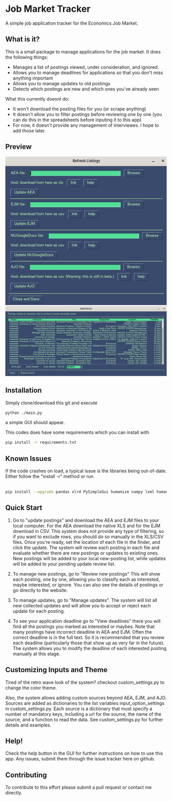 # Job Market Tracker
A simple job application tracker for the Economics Job Market.

## What is it?
This is a small package to manage applications for the job market. It does the following things:
- Manages a list of postings viewed, under consideration, and ignored.
- Allows you to manage deadlines for applications so that you don't miss anything important
- Allows you to manage updates to old postings
- Detects which postings are new and which ones you've already seen

What this currently doesnt do:
- It won't download the posting files for you (or scrape anything)
- It doesn't allow you to filter postings before reviewing one by one (you can do this in the spreadsheets before inputing it to this app)
- For now, it doesn't provide any management of interviewes. I hope to add those later.


## Preview

![update listings](./static/update_overview.png)
![view deadlines](./static/deadlines_overview.png)

## Installation
Simply clone/download this git and execute
```sh
python ./main.py
```
a simple GUI should appear.

This codes does have some requirements which you can install with
```sh
pip install -r requirements.txt
```

## Known Issues

If the code crashes on load, a typical issue is the libraries being out-of-date.
Either follow the "install -r" method or run

```sh

pip install --upgrade pandas xlrd PySimpleGui humanize numpy lxml humanize beautifulsoup4 requests openpyxl

```

## Quick Start

1) Go to "update postings" and download the AEA and EJM files to your local
computer. For the AEA download the native XLS and for the EJM download in CSV.
This system does not provide any type of filtering, so if you want to exclude
rows, you should do so manually in the XLS/CSV files. Once you're ready, set
the location of each file in the finder, and click the update. The system will
review each posting in each file and evaluate whether there are new postings or
updates to existing ones. New postings will be added to your local new-posting
list, while updates will be added to your pending update review list.

2) To manage new postings, go to "Review new postings" This will show each
posting, one by one, allowing you to classify each as interested, maybe
interested, or ignore. You can also see the details of postings or go directly
to the website.

3) To manage updates, go to "Manage updates". The system will list all new
collected updates and will allow you to accept or reject each update for each
posting.

4) To see your application deadline go to "View deadlines" there you will
find all the postings you marked as interested or maybes. Note that many postings
have incorrect deadline in AEA and EJM. Often the correct deadline is in the full text. So
it is recommended that you review each deadline (particularly those that show
up as very far in the future). The system allows you to modify the deadline of
each interested posting manually at this stage.

## Customizing Inputs and Theme

Tired of the retro wave look of the system? checkout custom_settings.py to change the color theme.

Also, the system allows adding custom sources beyond AEA, EJM, and AJO. Sources are added as
dictionaries to the list variables input_option_settings in custom_settings.py. Each source
is a dictionary that must specify a number of mandatory keys, including a url
for the source, the name of the source, and a function to read the
data. See custom_settings.py for further details and examples.

## Help!
Check the help button in the GUI for further instructions on how to use this app.
Any issues, submit them through the issue tracker here on github.

## Contributing
To contribute to this effort please submit a pull request or contact me directly.



